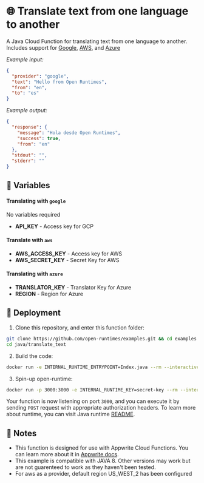 # 🌐 Translate text from one language to another

A Java Cloud Function for translating text from one language to another. Includes support for [Google](https://translate.google.com/), [AWS](https://aws.amazon.com/translate/), and [Azure](https://azure.microsoft.com/en-us/products/cognitive-services/translator/)

_Example input:_

```json
{
  "provider": "google",
  "text": "Hello from Open Runtimes",
  "from": "en",
  "to": "es"
}
```

_Example output:_

```json
{
  "response": {
    "message": "Hola desde Open Runtimes",
    "success": true,
    "from": "en"
  },
  "stdout": "",
  "stderr": ""
}
```

## 📝 Variables

#### Translating with `google`

No variables required

- **API_KEY** - Access key for GCP

#### Translate with `aws`

- **AWS_ACCESS_KEY** - Access key for AWS
- **AWS_SECRET_KEY** - Secret Key for AWS

#### Translating with `azure`

- **TRANSLATOR_KEY** - Translator Key for Azure
- **REGION** - Region for Azure

## 🚀 Deployment

1. Clone this repository, and enter this function folder:

```bash
git clone https://github.com/open-runtimes/examples.git && cd examples
cd java/translate_text
```

2. Build the code:

```bash
docker run -e INTERNAL_RUNTIME_ENTRYPOINT=Index.java --rm --interactive --tty --volume $PWD:/usr/code openruntimes/java:v2-8.0 sh /usr/local/src/build.sh
```

3. Spin-up open-runtime:

```bash
docker run -p 3000:3000 -e INTERNAL_RUNTIME_KEY=secret-key --rm --interactive --tty --volume $PWD/code.tar.gz:/tmp/code.tar.gz:ro openruntimes/java:v2-8.0 sh /usr/local/src/start.sh
```

Your function is now listening on port `3000`, and you can execute it by sending `POST` request with appropriate authorization headers. To learn more about runtime, you can visit Java runtime [README](https://github.com/open-runtimes/open-runtimes/tree/main/runtimes/java-8.0).

## 📝 Notes

- This function is designed for use with Appwrite Cloud Functions. You can learn more about it in [Appwrite docs](https://appwrite.io/docs/functions).
- This example is compatible with JAVA 8. Other versions may work but are not guarenteed to work as they haven't been tested.
- For aws as a provider, default region US_WEST_2 has been configured
